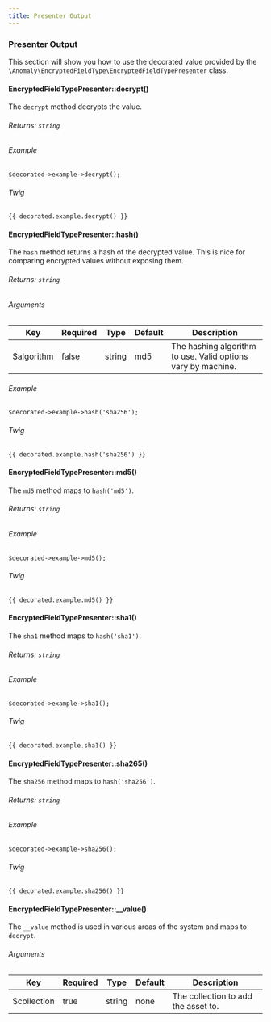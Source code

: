 ```yaml
---
title: Presenter Output
---
```


### Presenter Output

This section will show you how to use the decorated value provided by the `\Anomaly\EncryptedFieldType\EncryptedFieldTypePresenter` class.

#### EncryptedFieldTypePresenter::decrypt()

The `decrypt` method decrypts the value.

###### Returns: `string`

###### Example

    $decorated->example->decrypt();

###### Twig

    {{ decorated.example.decrypt() }}

#### EncryptedFieldTypePresenter::hash()

The `hash` method returns a hash of the decrypted value. This is nice for comparing encrypted values without exposing them.

###### Returns: `string`

###### Arguments

<table class="table table-bordered table-striped">
  <thead>
    <tr>
      <th>Key</th>
      <th>Required</th>
      <th>Type</th>
      <th>Default</th>
      <th>Description</th>
    </tr>
  </thead>
  <tbody>
    <tr>
      <td>
        $algorithm
      </td>
      <td>
        false
      </td>
      <td>
        string
      </td>
      <td>
        md5
      </td>
      <td>
        The hashing algorithm to use. Valid options vary by machine.
      </td>
    </tr>
  </tbody>
</table>

###### Example

    $decorated->example->hash('sha256');

###### Twig

    {{ decorated.example.hash('sha256') }}

#### EncryptedFieldTypePresenter::md5()

The `md5` method maps to `hash('md5')`.

###### Returns: `string`

###### Example

    $decorated->example->md5();

###### Twig

    {{ decorated.example.md5() }}

#### EncryptedFieldTypePresenter::sha1()

The `sha1` method maps to `hash('sha1')`.

###### Returns: `string`

###### Example

    $decorated->example->sha1();

###### Twig

    {{ decorated.example.sha1() }}

#### EncryptedFieldTypePresenter::sha265()

The `sha256` method maps to `hash('sha256')`.

###### Returns: `string`

###### Example

    $decorated->example->sha256();

###### Twig

    {{ decorated.example.sha256() }}

#### EncryptedFieldTypePresenter::__value()

The `__value` method is used in various areas of the system and maps to `decrypt`.

###### Arguments

<table class="table table-bordered table-striped">
  <thead>
    <tr>
      <th>Key</th>
      <th>Required</th>
      <th>Type</th>
      <th>Default</th>
      <th>Description</th>
    </tr>
  </thead>
  <tbody>
    <tr>
      <td>
        $collection
      </td>
      <td>
        true
      </td>
      <td>
        string
      </td>
      <td>
        none
      </td>
      <td>
        The collection to add the asset to.
      </td>
    </tr>
  </tbody>
</table>